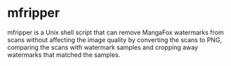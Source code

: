 # mfripper
mfripper is a Unix shell script that can remove MangaFox watermarks from scans without affecting the image quality by converting the scans to PNG, comparing the scans with watermark samples and cropping away watermarks that matched the samples.
